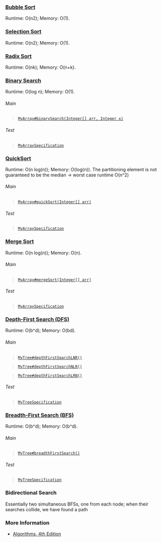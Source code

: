 ### [Bubble Sort](https://en.wikipedia.org/wiki/Bubble_sort)
Runtime: O(n2); Memory: O(1).

### [Selection Sort](https://en.wikipedia.org/wiki/Selection_sort)
Runtime: O(n2); Memory: O(1).

### [Radix Sort](https://en.wikipedia.org/wiki/Radix_sort)
Runtime: O(nk); Memory: O(n+k).

### [Binary Search](https://en.wikipedia.org/wiki/Binary_search_algorithm)
Runtime: O(log n); Memory: O(1).
###### Main
>[`MyArray#binarySearch(Integer[] arr, Integer x)`](./src/main/java/MyArray.java#L2-L24)
###### Test
>[`MyArraySpecification`](./src/test/groovy/MyArraySpecification.groovy)

### [QuickSort](https://en.wikipedia.org/wiki/Quicksort)
Runtime: O(n log(n)); Memory: O(log(n)). The partitioning element is not guaranteed to be the median &rarr; worst case runtime O(n^2)
###### Main
>[`MyArray#quickSort(Integer[] arr)`](./src/main/java/MyArray.java#L25-L60)
###### Test
>[`MyArraySpecification`](./src/test/groovy/MyArraySpecification.groovy)

### [Merge Sort](https://en.wikipedia.org/wiki/Merge_sort)
Runtime: O(n log(n)); Memory: O(n).
###### Main
>[`MyArray#mergeSort(Integer[] arr)`](./src/main/java/MyArray.java#L61-L96)
###### Test
>[`MyArraySpecification`](./src/test/groovy/MyArraySpecification.groovy)

### [Depth-First Search (DFS)](https://en.wikipedia.org/wiki/Tree_traversal)
Runtime: O(b^d); Memory: O(bd).
###### Main
>[`MyTree#depthFirstSearchLNR()`](./src/main/java/MyTree.java#L32-L42)

>[`MyTree#depthFirstSearchNLR()`](./src/main/java/MyTree.java#L43-L53)

>[`MyTree#depthFirstSearchLRN()`](./src/main/java/MyTree.java#L54-L64)

###### Test
>[`MyTreeSpecification`](./src/test/groovy/MyTreeSpecification.groovy)

### [Breadth-First Search (BFS)](https://en.wikipedia.org/wiki/Tree_traversal)
Runtime: O(b^d); Memory: O(b^d).
###### Main
>[`MyTree#breadthFirstSearch()`](./src/main/java/MyTree.java#L65-L90)
###### Test
>[`MyTreeSpecification`](./src/test/groovy/MyTreeSpecification.groovy)

### Bidirectional Search
Essentially two simultaneous BFSs, one from each node; when their searches collide, we have found a path

### More Information
- [Algorithms, 4th Edition](https://algs4.cs.princeton.edu/home/)
